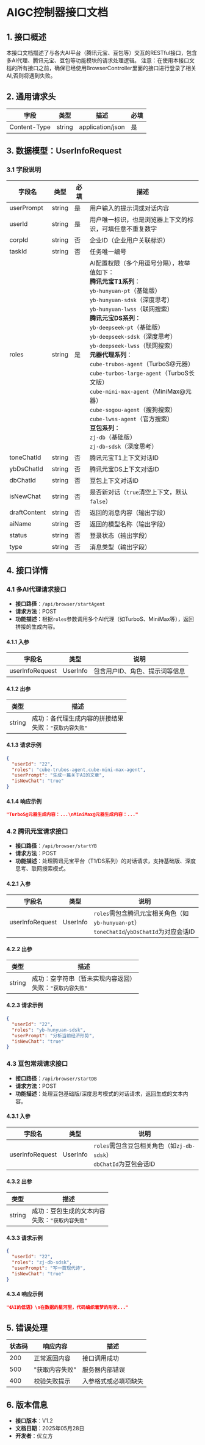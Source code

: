 
# AIGC控制器接口文档

## 1. 接口概述
本接口文档描述了与各大AI平台（腾讯元宝、豆包等）交互的RESTful接口，包含多AI代理、腾讯元宝、豆包等功能模块的请求处理逻辑。
注意：在使用本接口文档的所有接口之前，确保已经使用BrowserController里面的接口进行登录了相关AI,否则将遇到失败。

## 2. 通用请求头
| 字段          | 类型   | 描述                 | 必填 |
|---------------|--------|----------------------|------|
| Content-Type  | string | application/json     | 是   |


## 3. 数据模型：UserInfoRequest
### 3.1 字段说明
| 字段名          | 类型     | 必填 | 描述                                                                                                                                                                                                                                                                                                                                                                                                                                                              |
|-----------------|----------|------|-----------------------------------------------------------------------------------------------------------------------------------------------------------------------------------------------------------------------------------------------------------------------------------------------------------------------------------------------------------------------------------------------------------------------------------------------------------------|
| userPrompt      | string   | 是   | 用户输入的提示词或对话内容                                                                                                                                                                                                                                                                                                                                                                                                                                                   |
| userId          | string   | 是   | 用户唯一标识，也是浏览器上下文的标识，可填任意不重复数字                                                                                                                                                                                                                                                                                                                                                                                                                                    |
| corpId          | string   | 否   | 企业ID（企业用户关联标识）                                                                                                                                                                                                                                                                                                                                                                                                                                                  |
| taskId          | string   | 否   | 任务唯一编号                                                                                                                                                                                                                                                                                                                                                                                                                                                          |
| roles           | string   | 是   | AI配置权限（多个用逗号分隔），枚举值如下：<br>**腾讯元宝T1系列**：<br>`yb-hunyuan-pt`（基础版）<br>`yb-hunyuan-sdsk`（深度思考）<br>`yb-hunyuan-lwss`（联网搜索）<br>**腾讯元宝DS系列**：<br>`yb-deepseek-pt`（基础版）<br>`yb-deepseek-sdsk`（深度思考）<br>`yb-deepseek-lwss`（联网搜索）<br>**元器代理系列**：<br>`cube-trubos-agent`（TurboS@元器）<br>`cube-turbos-large-agent`（TurboS长文版）<br>`cube-mini-max-agent`（MiniMax@元器）<br>`cube-sogou-agent`（搜狗搜索）<br>`cube-lwss-agent`（官方搜索）<br>**豆包系列**：<br>`zj-db`（基础版）<br>`zj-db-sdsk`（深度思考） |
| toneChatId      | string   | 否   | 腾讯元宝T1上下文对话ID                                                                                                                                                                                                                                                                                                                                                                                                                                                   |
| ybDsChatId      | string   | 否   | 腾讯元宝DS上下文对话ID                                                                                                                                                                                                                                                                                                                                                                                                                                                     |
| dbChatId        | string   | 否   | 豆包上下文对话ID                                                                                                                                                                                                                                                                                                                                                                                                                                                             |
| isNewChat       | string   | 否   | 是否新对话（`true`清空上下文，默认`false`）                                                                                                                                                                                                                                                                                                                                                                                                                                    |
| draftContent    | string   | 否   | 返回的消息内容（输出字段）                                                                                                                                                                                                                                                                                                                                                                                                                                                   |
| aiName          | string   | 否   | 返回的模型名称（输出字段）                                                                                                                                                                                                                                                                                                                                                                                                                                                   |
| status          | string   | 否   | 登录状态（输出字段）                                                                                                                                                                                                                                                                                                                                                                                                                                                      |
| type            | string   | 否   | 消息类型（输出字段）                                                                                                                                                                                                                                                                                                                                                                                                                                                      |


## 4. 接口详情

### 4.1 多AI代理请求接口
- **接口路径**：`/api/browser/startAgent`
- **请求方法**：POST
- **功能描述**：根据`roles`参数调用多个AI代理（如TurboS、MiniMax等），返回拼接的生成内容。

#### 4.1.1 入参
| 字段名          | 类型     | 说明                 |
|-----------------|----------|----------------------|
| userInfoRequest | UserInfo | 包含用户ID、角色、提示词等信息 |

#### 4.1.2 出参
| 类型   | 描述                                                                 |
|--------|----------------------------------------------------------------------|
| string | 成功：各代理生成内容的拼接结果<br>失败：`"获取内容失败"`             |

#### 4.1.3 请求示例
```json
{
  "userId": "22",
  "roles": "cube-trubos-agent,cube-mini-max-agent",
  "userPrompt": "生成一篇关于AI的文章",
  "isNewChat": "true"
}
```

#### 4.1.4 响应示例
```json
"TurboS@元器生成内容：...\nMiniMax@元器生成内容：..."
```


### 4.2 腾讯元宝请求接口
- **接口路径**：`/api/browser/startYB`
- **请求方法**：POST
- **功能描述**：处理腾讯元宝平台（T1/DS系列）的对话请求，支持基础版、深度思考、联网搜索模式。

#### 4.2.1 入参
| 字段名          | 类型     | 说明                                                                 |
|-----------------|----------|----------------------------------------------------------------------|
| userInfoRequest | UserInfo | `roles`需包含腾讯元宝相关角色（如`yb-hunyuan-pt`）<br>`toneChatId`/`ybDsChatId`为对应会话ID |

#### 4.2.2 出参
| 类型   | 描述                 |
|--------|----------------------|
| string | 成功：空字符串（暂未实现内容返回）<br>失败：`"获取内容失败"` |

#### 4.2.3 请求示例
```json
{
  "userId": "22",
  "roles": "yb-hunyuan-sdsk",
  "userPrompt": "分析当前经济形势",
  "isNewChat": "true"
}
```


### 4.3 豆包常规请求接口
- **接口路径**：`/api/browser/startDB`
- **请求方法**：POST
- **功能描述**：处理豆包基础版/深度思考模式的对话请求，返回生成的文本内容。

#### 4.3.1 入参
| 字段名          | 类型     | 说明                                                                 |
|-----------------|----------|----------------------------------------------------------------------|
| userInfoRequest | UserInfo | `roles`需包含豆包相关角色（如`zj-db-sdsk`）<br>`dbChatId`为豆包会话ID |

#### 4.3.2 出参
| 类型   | 描述                                                                 |
|--------|----------------------------------------------------------------------|
| string | 成功：豆包生成的文本内容<br>失败：`"获取内容失败"`                   |

#### 4.3.3 请求示例
```json
{
  "userId": "22",
  "roles": "zj-db-sdsk",
  "userPrompt": "写一首现代诗",
  "isNewChat": "true"
}
```

#### 4.3.4 响应示例
```json
"《AI的低语》\n在数据的星河里，代码编织着梦的形状..."
```


## 5. 错误处理
| 状态码 | 响应内容          | 描述                     |
|--------|-------------------|--------------------------|
| 200    | 正常返回内容      | 接口调用成功             |
| 500    | "获取内容失败"    | 服务器内部错误           |
| 400    | 校验失败提示      | 入参格式或必填项缺失     |


## 6. 版本信息
- **接口版本**：V1.2
- **文档日期**：2025年05月28日
- **开发者**：优立方
